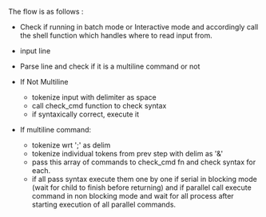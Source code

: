 The flow is as follows :

- Check if running in batch mode or Interactive mode and accordingly call the shell function which handles where to read input from.

- input line

- Parse line and check if it is a multiline command or not

- If Not Multiline
    - tokenize input with delimiter as space
    - call check_cmd function to check syntax
    - if syntaxically correct, execute it

- If multiline command:
    - tokenize wrt ';' as delim
    - tokenize individual tokens from prev step with delim as '&'
    - pass this array of commands to check_cmd fn and check syntax for each.
    - if all pass syntax execute them one by one if serial in blocking mode (wait for child to finish before returning) and if parallel call execute command in non blocking mode and wait for all process after starting execution of all parallel commands.
 

